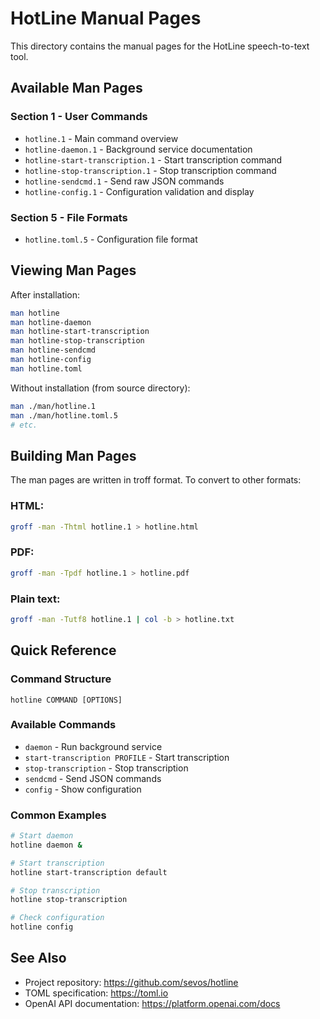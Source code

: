 # HotLine Manual Pages

This directory contains the manual pages for the HotLine speech-to-text tool.

## Available Man Pages

### Section 1 - User Commands
- `hotline.1` - Main command overview
- `hotline-daemon.1` - Background service documentation
- `hotline-start-transcription.1` - Start transcription command
- `hotline-stop-transcription.1` - Stop transcription command
- `hotline-sendcmd.1` - Send raw JSON commands
- `hotline-config.1` - Configuration validation and display

### Section 5 - File Formats
- `hotline.toml.5` - Configuration file format


## Viewing Man Pages

After installation:
```bash
man hotline
man hotline-daemon
man hotline-start-transcription
man hotline-stop-transcription
man hotline-sendcmd
man hotline-config
man hotline.toml
```

Without installation (from source directory):
```bash
man ./man/hotline.1
man ./man/hotline.toml.5
# etc.
```

## Building Man Pages

The man pages are written in troff format. To convert to other formats:

### HTML:
```bash
groff -man -Thtml hotline.1 > hotline.html
```

### PDF:
```bash
groff -man -Tpdf hotline.1 > hotline.pdf
```

### Plain text:
```bash
groff -man -Tutf8 hotline.1 | col -b > hotline.txt
```

## Quick Reference

### Command Structure
```
hotline COMMAND [OPTIONS]
```

### Available Commands
- `daemon` - Run background service
- `start-transcription PROFILE` - Start transcription
- `stop-transcription` - Stop transcription
- `sendcmd` - Send JSON commands
- `config` - Show configuration

### Common Examples
```bash
# Start daemon
hotline daemon &

# Start transcription
hotline start-transcription default

# Stop transcription
hotline stop-transcription

# Check configuration
hotline config
```

## See Also

- Project repository: https://github.com/sevos/hotline
- TOML specification: https://toml.io
- OpenAI API documentation: https://platform.openai.com/docs